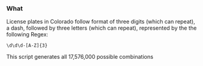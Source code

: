 ### What
License plates in Colorado follow format of three digits (which can repeat), a dash, followed by three letters (which can repeat), represented by the the following Regex:

```
\d\d\d-[A-Z]{3}
```

This script generates all 17,576,000 possible combinations

